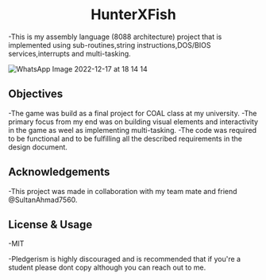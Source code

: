 <h1 align="center">HunterXFish</h1>

-This is my assembly language (8088 architecture) project that is implemented using sub-routines,string instructions,DOS/BIOS services,interrupts and multi-tasking.

![WhatsApp Image 2022-12-17 at 18 14 14](https://user-images.githubusercontent.com/71124592/211879712-bd8d5118-445b-4848-9154-50fa78533ff2.jpg)

<h2 align= "left">Objectives</h2>

-The game was build as a final project for COAL class at my university.
-The primary focus from my end was on building visual elements and interactivity in the game as weel as implementing multi-tasking.
-The code was required to be functional and to be fulfilling all the described requirements in the design document.

<h2 align= "left">Acknowledgements</h2>

-This project was made in collaboration with my team mate and friend @SultanAhmad7560.

<h2 align= "left">License & Usage</h2>
-MIT

-Pledgerism is highly discouraged and is recommended that if you're a student please dont copy although you can reach out to me.
